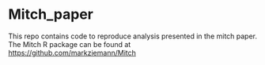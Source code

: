 # Mitch_paper
This repo contains code to reproduce analysis presented in the mitch paper. The Mitch R package can be found at https://github.com/markziemann/Mitch
